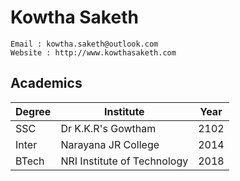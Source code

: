 # Kowtha Saketh
```
Email : kowtha.saketh@outlook.com
Website : http://www.kowthasaketh.com
```
## Academics

Degree | Institute | Year
------ | --------- | -----
SSC | Dr K.K.R's Gowtham | 2102
Inter | Narayana JR College | 2014
BTech | NRI Institute of Technology | 2018
